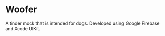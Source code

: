 # Woofer

A tinder mock that is intended for dogs. Developed using Google Firebase and Xcode UIKit. 
